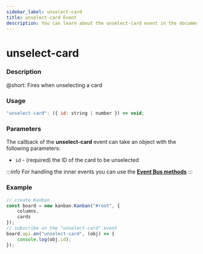```yaml
---
sidebar_label: unselect-card
title: unselect-card Event
description: You can learn about the unselect-card event in the documentation of the DHTMLX JavaScript Kanban library. Browse developer guides and API reference, try out code examples and live demos, and download a free 30-day evaluation version of DHTMLX Kanban.
---
```


# unselect-card

### Description

@short: Fires when unselecting a card

### Usage

~~~jsx {}
"unselect-card": ({ id: string | number }) => void;
~~~

### Parameters

The callback of the **unselect-card** event can take an object with the following parameters:

- `id` - (required) the ID of the card to be unselected

:::info
For handling the inner events you can use the [**Event Bus methods**](api/api_overview.md/#event-bus-methods)
:::

### Example

~~~jsx {7-9}
// create Kanban
const board = new kanban.Kanban("#root", {
	columns,
	cards
});
// subscribe on the "unselect-card" event
board.api.on("unselect-card", (obj) => {
	console.log(obj.id);
});
~~~

